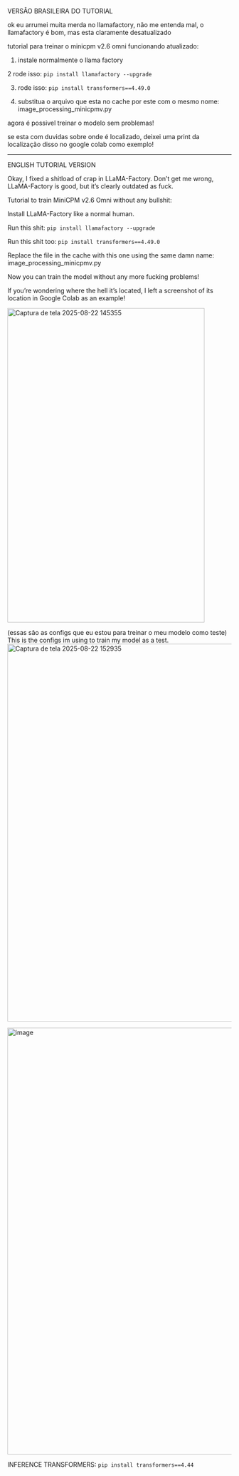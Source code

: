 VERSÃO BRASILEIRA DO TUTORIAL

ok eu arrumei muita merda no llamafactory, não me entenda mal, o llamafactory é bom, mas esta claramente desatualizado

tutorial para treinar o minicpm v2.6 omni funcionando atualizado:

1. instale normalmente o llama factory

2 rode isso: ```pip install llamafactory --upgrade```

3. rode isso: ```pip install transformers==4.49.0```

4. substitua o arquivo que esta no cache por este com o mesmo nome: image_processing_minicpmv.py

agora é possivel treinar o modelo sem problemas!

se esta com duvidas sobre onde é localizado, deixei uma print da localização disso no google colab como exemplo!


-----

ENGLISH TUTORIAL VERSION

Okay, I fixed a shitload of crap in LLaMA-Factory. Don’t get me wrong, LLaMA-Factory is good, but it’s clearly outdated as fuck.

Tutorial to train MiniCPM v2.6 Omni without any bullshit:

Install LLaMA-Factory like a normal human.

Run this shit: ```pip install llamafactory --upgrade```

Run this shit too: ```pip install transformers==4.49.0```

Replace the file in the cache with this one using the same damn name: image_processing_minicpmv.py

Now you can train the model without any more fucking problems!

If you’re wondering where the hell it’s located, I left a screenshot of its location in Google Colab as an example!

<img width="443" height="705" alt="Captura de tela 2025-08-22 145355" src="https://github.com/user-attachments/assets/57cfe087-c97c-4ed1-b843-0598ce5d4254" />

(essas são as configs que eu estou para treinar o meu modelo como teste)
This is the configs im using to train my model as a test.
<img width="1784" height="847" alt="Captura de tela 2025-08-22 152935" src="https://github.com/user-attachments/assets/58ecb7dd-32cd-43bb-b7b6-cde595df2f54" />

<img width="1884" height="957" alt="image" src="https://github.com/user-attachments/assets/bda367e8-d2f1-48a9-85d0-77dea6b57e42" />

INFERENCE TRANSFORMERS:
```pip install transformers==4.44```
